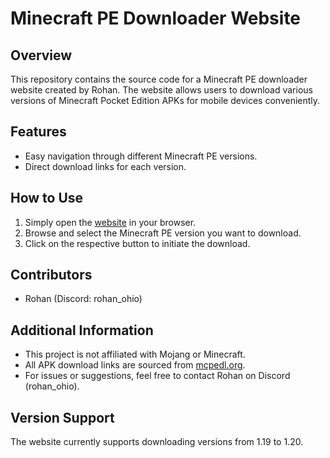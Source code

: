 # Minecraft PE Downloader Website

## Overview
This repository contains the source code for a Minecraft PE downloader website created by Rohan. The website allows users to download various versions of Minecraft Pocket Edition APKs for mobile devices conveniently.

## Features
- Easy navigation through different Minecraft PE versions.
- Direct download links for each version.

## How to Use
1. Simply open the [website](https://rohandacoder.github.io/MCPE-Free/) in your browser.
2. Browse and select the Minecraft PE version you want to download.
3. Click on the respective button to initiate the download.

## Contributors
- Rohan (Discord: rohan_ohio)

## Additional Information
- This project is not affiliated with Mojang or Minecraft.
- All APK download links are sourced from [mcpedl.org](https://mcpedl.org/).
- For issues or suggestions, feel free to contact Rohan on Discord (rohan_ohio).

## Version Support
The website currently supports downloading versions from 1.19 to 1.20.
